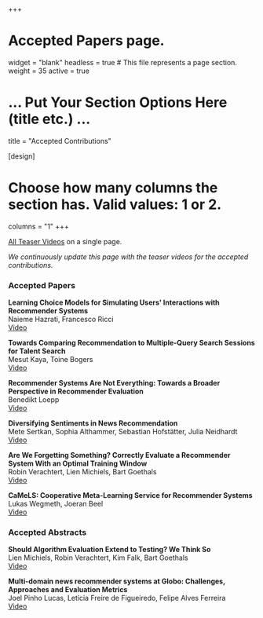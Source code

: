 +++
# Accepted Papers page.
widget = "blank"
headless = true  # This file represents a page section.
weight = 35
active = true 

# ... Put Your Section Options Here (title etc.) ...
title = "Accepted Contributions"

[design]
  # Choose how many columns the section has. Valid values: 1 or 2.
  columns = "1"
+++

[All Teaser Videos](./videos) on a single page.

*We continuously update this page with the teaser videos for the accepted contributions.*

### Accepted Papers

**Learning Choice Models for Simulating Users' Interactions with Recommender Systems**  
Naieme Hazrati, Francesco Ricci  
[Video](./videos#learning-choice-models-for-simulating-users-interactions-with-recommender-systems)

**Towards Comparing Recommendation to Multiple-Query Search Sessions for Talent Search**  
Mesut Kaya, Toine Bogers  
[Video](./videos#towards-comparing-recommendation-to-multiple-query-sessions-for-talent-search)


**Recommender Systems Are Not Everything: Towards a Broader Perspective in Recommender Evaluation**  
Benedikt Loepp  
[Video](./videos#recommender-systems-are-not-everything-towards-a-broader-perspective-in-recommender-evaluation)

**Diversifying Sentiments in News Recommendation**  
Mete Sertkan, Sophia Althammer, Sebastian Hofstätter, Julia Neidhardt  
[Video](./videos#diversifying-sentiments-in-news-recommendation)

**Are We Forgetting Something? Correctly Evaluate a Recommender System With an Optimal Training Window**  
Robin Verachtert, Lien Michiels, Bart Goethals  
[Video](./videos#are-we-forgetting-something-correctly-evaluate-a-recommender-system-with-an-optimal-training-window)

**CaMeLS: Cooperative Meta-Learning Service for Recommender Systems**  
Lukas Wegmeth, Joeran Beel  
[Video](./videos#camels-cooperative-meta-learning-service-for-recommender-systems)




### Accepted Abstracts

**Should Algorithm Evaluation Extend to Testing? We Think So**  
Lien Michiels, Robin Verachtert, Kim Falk, Bart Goethals  
[Video](./videos#should-algorithm-evaluation-extend-to-testing-we-think-so)


**Multi-domain news recommender systems at Globo: Challenges, Approaches and Evaluation Metrics**  
Joel Pinho Lucas, Letícia Freire de Figueiredo, Felipe Alves Ferreira  
[Video](./videos#multi-domain-news-recommender-systems-at-globo-challenges-approaches-and-evaluation-metrics)

